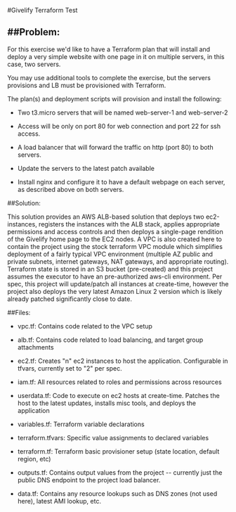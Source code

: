 #Givelify Terraform Test

##Problem:
--------------------------
For this exercise we'd like to have a Terraform plan that will install and deploy a very simple website with one page in it on multiple servers, in this case, two servers.

You may use additional tools to complete the exercise, but the servers provisions and LB must be provisioned with Terraform.

The plan(s) and deployment scripts will provision and install the following:

* Two t3.micro servers that will be named web-server-1 and web-server-2

* Access will be only on port 80 for web connection and port 22 for ssh access.

* A load balancer that will forward the traffic on http (port 80) to both servers.

* Update the servers to the latest patch available

* Install nginx and configure it to have a default webpage on each server, as described above on both servers.


##Solution:

This solution provides an AWS ALB-based solution that deploys two ec2-instances, registers the instances with the ALB stack, applies appropriate permissions and access controls and then deploys a single-page rendition of the Givelify home page to the EC2 nodes.   A VPC is also created here to contain the project using the stock terraform VPC module which simplifies deployment of a fairly typical VPC environment (multiple AZ public and private subnets, internet gateways, NAT gateways, and appropriate routing).   Terraform state is stored in an S3 bucket (pre-created) and this project assumes the executor to have an pre-authorized aws-cli environment.   Per spec, this project will update/patch all instances at create-time, however the project also deploys the very latest Amazon Linux 2 version which is likely already patched significantly close to date.


##Files:
* vpc.tf:  Contains code related to the VPC setup

* alb.tf:  Contains code related to load balancing, and target group attachments

* ec2.tf:  Creates "n" ec2 instances to host the application.   Configurable in tfvars, currently set to "2" per spec.

* iam.tf:  All resources related to roles and permissions across resources

* userdata.tf:  Code to execute on ec2 hosts at create-time.  Patches the host to the latest updates, installs misc tools, and deploys the application

* variables.tf:  Terraform variable declarations

* terraform.tfvars:   Specific value assignments to declared variables

* terraform.tf:  Terraform basic provisioner setup (state location, default region, etc)

* outputs.tf:  Contains output values from the project -- currently just the public DNS endpoint to the project load balancer.

* data.tf:  Contains any resource lookups such as DNS zones (not used here), latest AMI lookup, etc.

